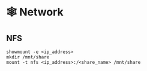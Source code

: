# 🕸️ Network

## NFS

```
showmount -e <ip_address>
mkdir /mnt/share
mount -t nfs <ip_address>:/<share_name> /mnt/share
```

